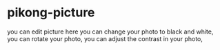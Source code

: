# pikong-picture
you can edit picture here you can change your photo to black and white, you can rotate your photo, you can adjust the contrast in your photo,
